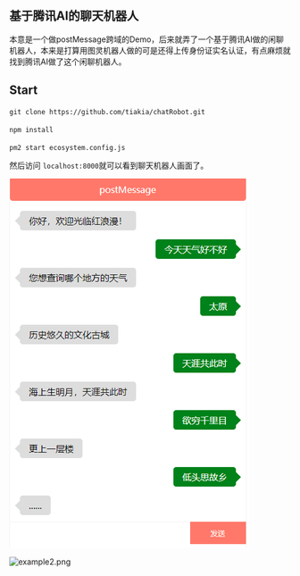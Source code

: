 ## 基于腾讯AI的聊天机器人

  本意是一个做postMessage跨域的Demo，后来就弄了一个基于腾讯AI做的闲聊机器人，本来是打算用图灵机器人做的可是还得上传身份证实名认证，有点麻烦就找到腾讯AI做了这个闲聊机器人。

## Start
```
git clone https://github.com/tiakia/chatRobot.git

npm install

pm2 start ecosystem.config.js
```

然后访问 `localhost:8000`就可以看到聊天机器人画面了。

![example.png](https://github.com/tiakia/chatRobot/blob/master/images/example.png)

![example2.png](https://github.com/tiakia/chatRobot/blob/master/images/example1.png)
